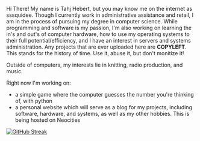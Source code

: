 Hi There!
My name is Tahj Hebert, but you may know me on the internet as sssquidee. Though I currently work in administrative assistance and retail, I am in the process of pursuing my degree in computer science. While programming and software is my passion, I'm also working on learning the in's and out's of computer hardware, how to use my operating systems to their full potential/efficiency, and I have an interest in servers and systems administration. Any projects that are ever uploaded here are **COPYLEFT**. This stands for the history of time. Use it, abuse it, but don't monitize it!

Outside of computers, my interests lie in knitting, radio production, and music.

Right now I'm working on:
- a simple game where the computer guesses the number you're thinking of, with python
- a personal website which will serve as a blog for my projects, including software, hardware, and systems, as well as my other hobbies. This is being hosted on Neocities

  
[![GitHub Streak](https://streak-stats.demolab.com?user=tahjdhebert&theme=synthwave)](https://git.io/streak-stats)

